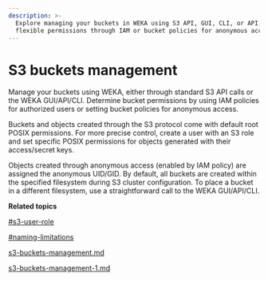 ```yaml
---
description: >-
  Explore managing your buckets in WEKA using S3 API, GUI, CLI, or API, with
  flexible permissions through IAM or bucket policies for anonymous access.
---
```


# S3 buckets management

Manage your buckets using WEKA, either through standard S3 API calls or the WEKA GUI/API/CLI. Determine bucket permissions by using IAM policies for authorized users or setting bucket policies for anonymous access.

Buckets and objects created through the S3 protocol come with default root POSIX permissions. For more precise control, create a user with an S3 role and set specific POSIX permissions for objects generated with their access/secret keys.

Objects created through anonymous access (enabled by IAM policy) are assigned the anonymous UID/GID. By default, all buckets are created within the specified filesystem during S3 cluster configuration. To place a bucket in a different filesystem, use a straightforward call to the WEKA GUI/API/CLI.

**Related topics**

[#s3-user-role](../s3-users-and-authentication/#s3-user-role "mention")

[#naming-limitations](../s3-limitations.md#naming-limitations "mention")

[s3-buckets-management.md](s3-buckets-management.md "mention")

[s3-buckets-management-1.md](s3-buckets-management-1.md "mention")
